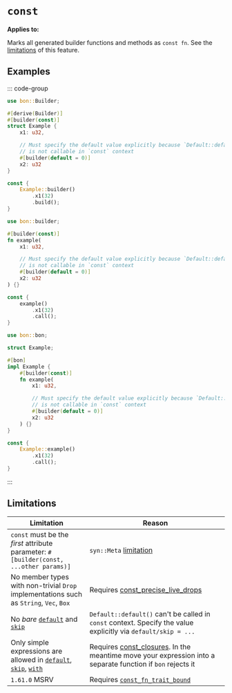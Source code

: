 # `const`

**Applies to:** <Badge text="structs"/> <Badge text="functions"/> <Badge text="methods"/>

Marks all generated builder functions and methods as `const fn`. See the [limitations](#limitations) of this feature.

## Examples

::: code-group

```rust ignore [Struct]
use bon::Builder;

#[derive(Builder)]
#[builder(const)]
struct Example {
    x1: u32,

    // Must specify the default value explicitly because `Default::default()`
    // is not callable in `const` context
    #[builder(default = 0)]
    x2: u32
}

const {
    Example::builder()
        .x1(32)
        .build();
}
```

```rust ignore [Function]
use bon::builder;

#[builder(const)]
fn example(
    x1: u32,

    // Must specify the default value explicitly because `Default::default()`
    // is not callable in `const` context
    #[builder(default = 0)]
    x2: u32
) {}

const {
    example()
        .x1(32)
        .call();
}
```

```rust ignore [Method]
use bon::bon;

struct Example;

#[bon]
impl Example {
    #[builder(const)]
    fn example(
        x1: u32,

        // Must specify the default value explicitly because `Default::default()`
        // is not callable in `const` context
        #[builder(default = 0)]
        x2: u32
    ) {}
}

const {
    Example::example()
        .x1(32)
        .call();
}
```

:::

## Limitations

| Limitation                                                                             | Reason                                                                                                                                                        |
| -------------------------------------------------------------------------------------- | ------------------------------------------------------------------------------------------------------------------------------------------------------------- |
| `const` must be the _first_ attribute parameter: `#[builder(const, ...other params)]`  | `syn::Meta` [limitation](https://github.com/dtolnay/syn/issues/1458)                                                                                          |
| No member types with non-trivial `Drop` implementations such as `String`, `Vec`, `Box` | Requires&nbsp;[const_precise_live_drops](https://github.com/rust-lang/rust/issues/73255)                                                                      |
| No _bare_ [`default`] and [`skip`]                                                     | `Default::default()` can't be called in `const` context. Specify the value explicitly via `default/skip = ...`                                                |
| Only simple expressions are allowed in [`default`], [`skip`], [`with`]                 | Requires [const_closures](https://github.com/rust-lang/rust/issues/106003). In the meantime move your expression into a separate function if `bon` rejects it |
| `1.61.0` MSRV                                                                          | Requires [`const_fn_trait_bound`](https://github.com/rust-lang/rust/issues/93706)                                                                             |

[`default`]: ../member/default
[`skip`]: ../member/skip
[`with`]: ../member/with
